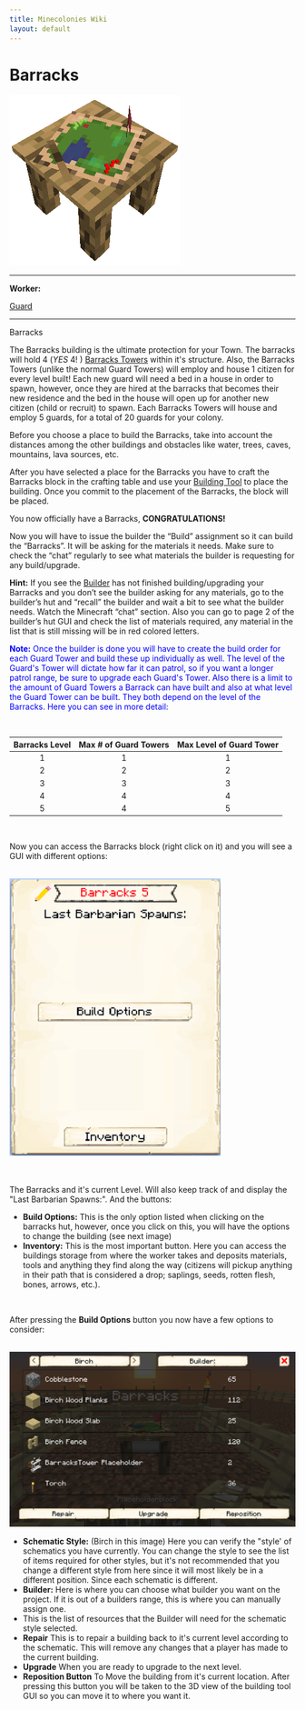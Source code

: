 ```yaml
---
title: Minecolonies Wiki
layout: default
---
```

# Barracks

<div class="infobox box text-center">
    <img src="../../assets/images/buildings/barracks_block.png" alt="Barracks" />
    <hr />
    <div class="row section-text text-left">
        <div class="col">
        <p><strong>Worker:</strong></p>
        </div>
        <div class="col">
        <p><a href="../workers/guard">Guard</a></p>
        </div>
    </div>
    <hr />
    <recipe>Barracks</recipe>
</div>

The Barracks building is the ultimate protection for your Town. The barracks will hold 4 (*YES* 4! ) [Barracks Towers](../buildings/barrackstower) within it's structure. Also, the Barracks Towers (unlike the normal Guard Towers) will employ and house 1 citizen for every level built! Each new guard will need a bed in a house in order to spawn, however, once they are hired at the barracks that becomes their new residence and the bed in the house will open up for another new citizen (child or recruit) to spawn. Each Barracks Towers will house and employ 5 guards, for a total of 20 guards for your colony.

Before you choose a place to build the Barracks, take into account the distances among the other buildings and obstacles like water, trees, caves, mountains, lava sources, etc.

After you have selected a place for the Barracks you have to craft the Barracks block in the crafting table and use your [Building Tool](../items/buildingtool) to place the building. Once you commit to the placement of the Barracks, the block will be placed.

You now officially have a Barracks, **CONGRATULATIONS!**

Now you will have to issue the builder the “Build” assignment so it can build the “Barracks”. It will be asking for the materials it needs. Make sure to check the “chat” regularly to see what materials the builder is requesting for any build/upgrade.

**Hint:** If you see the [Builder](../../source/workers/builder) has not finished building/upgrading your Barracks and you don’t see the builder asking for any materials, go to the builder’s hut and “recall” the builder and wait a bit to see what the builder needs. Watch the Minecraft “chat” section. Also you can go to page 2 of the builder’s hut GUI and check the list of materials required, any material in the list that is still missing will be in red colored letters.

<p style="color:Blue;"><b>Note:</b> Once the builder is done you will have to create the build order for each Guard Tower and build these up individually as well. The level of the Guard's Tower will dictate how far it can patrol, so if you want a longer patrol range, be sure to upgrade each Guard's Tower. Also there is a limit to the amount of Guard Towers a Barrack can have built and also at what level the Guard Tower can be built. They both depend on the level of the Barracks. Here you can see in more detail:</p>

<br>

| Barracks Level | Max # of Guard Towers | Max Level of Guard Tower |
| :----: | :----: | :----: |
| 1 | 1 | 1 |
| 2 | 2 | 2 |
| 3 | 3 | 3 |
| 4 | 4 | 4 |
| 5 | 4 | 5 |

<br>

Now you can access the Barracks block (right click on it) and you will see a GUI with different options:

<br>
<div class="row">
  <div class="col-sm-12 col-md">
    <img src="../../assets/images/gui/barracksgui.png" class="img-fluid mx-auto" alt="Barracks GUI">
  </div>
  <div class="col-sm-12 col-md"><br><br>
    <p>The Barracks and it's current Level. Will also keep track of and display the "Last Barbarian Spawns:". And the buttons:</p>
    <ul>
      <li><strong>Build Options:</strong> This is the only option listed when clicking on the barracks hut, however, once you click on this, you will have the options to change the building (see next image)</li>
      <li><strong>Inventory:</strong> This is the most important button. Here you can access the buildings storage from where the worker takes and deposits materials, tools and anything they find along the way (citizens will pickup anything in their path that is considered a drop; saplings, seeds, rotten flesh, bones, arrows, etc.).</li>
    </ul>
  </div>
</div>
<br>

<p>After pressing the <b>Build Options</b> button you now have a few options to consider:</p>

<br>
<div class="row">
  <div class="col-sm-12 col-md">
    <img src="../../assets/images/gui/barracks_upgrade.png" class="img-fluid mx-auto" alt="Barracks Upgrade confirm">
  </div>
  <div class="col-sm-12 col-md">
    <ul>
      <li><strong>Schematic Style:</strong> (Birch in this image) Here you can verify the "style' of schematics you have currently. You can change the style to see the list of items required for other styles, but it's not recommended that you change a different style from here since it will most likely be in a different position. Since each schematic is different.</li>
        <li><strong> Builder:</strong> Here is where you can choose what builder you want on the project. If it is out of a builders range, this is where you can manually assign one.</strong></li>   
      <li>This is the list of resources that the Builder will need for the schematic style selected.</li>
      <li><strong>Repair</strong> This is to repair a building back to it's current level according to the schematic. This will remove any changes that a player has made to the current building.</li>
      <li><strong>Upgrade</strong> When you are ready to upgrade to the next level.</li>
      <li><strong>Reposition Button</strong> To Move the building from it's current location. After pressing this button you will be taken to the 3D view of the building tool GUI so you can move it to where you want it.</li>
    </ul>
  </div>
</div>
<br><br>


